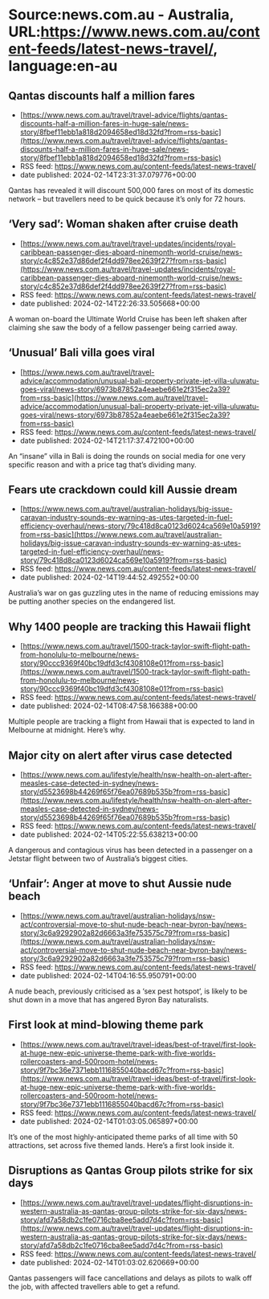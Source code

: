 # Source:news.com.au - Australia, URL:https://www.news.com.au/content-feeds/latest-news-travel/, language:en-au

## Qantas discounts half a million fares
 - [https://www.news.com.au/travel/travel-advice/flights/qantas-discounts-half-a-million-fares-in-huge-sale/news-story/8fbef11ebb1a818d2094658ed18d32fd?from=rss-basic](https://www.news.com.au/travel/travel-advice/flights/qantas-discounts-half-a-million-fares-in-huge-sale/news-story/8fbef11ebb1a818d2094658ed18d32fd?from=rss-basic)
 - RSS feed: https://www.news.com.au/content-feeds/latest-news-travel/
 - date published: 2024-02-14T23:31:37.079776+00:00

Qantas has revealed it will discount 500,000 fares on most of its domestic network – but travellers need to be quick because it’s only for 72 hours.

## ‘Very sad’: Woman shaken after cruise death
 - [https://www.news.com.au/travel/travel-updates/incidents/royal-caribbean-passenger-dies-aboard-ninemonth-world-cruise/news-story/c4c852e37d86def2f4dd978ee2639f27?from=rss-basic](https://www.news.com.au/travel/travel-updates/incidents/royal-caribbean-passenger-dies-aboard-ninemonth-world-cruise/news-story/c4c852e37d86def2f4dd978ee2639f27?from=rss-basic)
 - RSS feed: https://www.news.com.au/content-feeds/latest-news-travel/
 - date published: 2024-02-14T22:26:33.505668+00:00

A woman on-board the Ultimate World Cruise has been left shaken after claiming she saw the body of a fellow passenger being carried away.

## ‘Unusual’ Bali villa goes viral
 - [https://www.news.com.au/travel/travel-advice/accommodation/unusual-bali-property-private-jet-villa-uluwatu-goes-viral/news-story/6973b87852a4eaebe661e2f315ec2a39?from=rss-basic](https://www.news.com.au/travel/travel-advice/accommodation/unusual-bali-property-private-jet-villa-uluwatu-goes-viral/news-story/6973b87852a4eaebe661e2f315ec2a39?from=rss-basic)
 - RSS feed: https://www.news.com.au/content-feeds/latest-news-travel/
 - date published: 2024-02-14T21:17:37.472100+00:00

An “insane” villa in Bali is doing the rounds on social media for one very specific reason and with a price tag that’s dividing many.

## Fears ute crackdown could kill Aussie dream
 - [https://www.news.com.au/travel/australian-holidays/big-issue-caravan-industry-sounds-ev-warning-as-utes-targeted-in-fuel-efficiency-overhaul/news-story/79c418d8ca0123d6024ca569e10a5919?from=rss-basic](https://www.news.com.au/travel/australian-holidays/big-issue-caravan-industry-sounds-ev-warning-as-utes-targeted-in-fuel-efficiency-overhaul/news-story/79c418d8ca0123d6024ca569e10a5919?from=rss-basic)
 - RSS feed: https://www.news.com.au/content-feeds/latest-news-travel/
 - date published: 2024-02-14T19:44:52.492552+00:00

Australia’s war on gas guzzling utes in the name of reducing emissions may be putting another species on the endangered list.

## Why 1400 people are tracking this Hawaii flight
 - [https://www.news.com.au/travel/1500-track-taylor-swift-flight-path-from-honolulu-to-melbourne/news-story/90ccc9369f40bc19dfd3cf4308108e01?from=rss-basic](https://www.news.com.au/travel/1500-track-taylor-swift-flight-path-from-honolulu-to-melbourne/news-story/90ccc9369f40bc19dfd3cf4308108e01?from=rss-basic)
 - RSS feed: https://www.news.com.au/content-feeds/latest-news-travel/
 - date published: 2024-02-14T08:47:58.166388+00:00

Multiple people are tracking a flight from Hawaii that is expected to land in Melbourne at midnight. Here’s why.

## Major city on alert after virus case detected
 - [https://www.news.com.au/lifestyle/health/nsw-health-on-alert-after-measles-case-detected-in-sydney/news-story/d5523698b44269f65f76ea07689b535b?from=rss-basic](https://www.news.com.au/lifestyle/health/nsw-health-on-alert-after-measles-case-detected-in-sydney/news-story/d5523698b44269f65f76ea07689b535b?from=rss-basic)
 - RSS feed: https://www.news.com.au/content-feeds/latest-news-travel/
 - date published: 2024-02-14T05:22:55.638213+00:00

A dangerous and contagious virus has been detected in a passenger on a Jetstar flight between two of Australia’s biggest cities.

## ‘Unfair’: Anger at move to shut Aussie nude beach
 - [https://www.news.com.au/travel/australian-holidays/nsw-act/controversial-move-to-shut-nude-beach-near-byron-bay/news-story/3c6a9292902a82d6663a3fe753575c79?from=rss-basic](https://www.news.com.au/travel/australian-holidays/nsw-act/controversial-move-to-shut-nude-beach-near-byron-bay/news-story/3c6a9292902a82d6663a3fe753575c79?from=rss-basic)
 - RSS feed: https://www.news.com.au/content-feeds/latest-news-travel/
 - date published: 2024-02-14T04:16:55.950791+00:00

A nude beach, previously criticised as a ‘sex pest hotspot’, is likely to be shut down in a move that has angered Byron Bay naturalists.

## First look at mind-blowing theme park
 - [https://www.news.com.au/travel/travel-ideas/best-of-travel/first-look-at-huge-new-epic-universe-theme-park-with-five-worlds-rollercoasters-and-500room-hotel/news-story/9f7bc36e7371ebb1116855040bacd67c?from=rss-basic](https://www.news.com.au/travel/travel-ideas/best-of-travel/first-look-at-huge-new-epic-universe-theme-park-with-five-worlds-rollercoasters-and-500room-hotel/news-story/9f7bc36e7371ebb1116855040bacd67c?from=rss-basic)
 - RSS feed: https://www.news.com.au/content-feeds/latest-news-travel/
 - date published: 2024-02-14T01:03:05.065897+00:00

It’s one of the most highly-anticipated theme parks of all time with 50 attractions, set across five themed lands. Here’s a first look inside it.

## Disruptions as Qantas Group pilots strike for six days
 - [https://www.news.com.au/travel/travel-updates/flight-disruptions-in-western-australia-as-qantas-group-pilots-strike-for-six-days/news-story/afd7a58db2c1fe0716cba8ee5add7d4c?from=rss-basic](https://www.news.com.au/travel/travel-updates/flight-disruptions-in-western-australia-as-qantas-group-pilots-strike-for-six-days/news-story/afd7a58db2c1fe0716cba8ee5add7d4c?from=rss-basic)
 - RSS feed: https://www.news.com.au/content-feeds/latest-news-travel/
 - date published: 2024-02-14T01:03:02.620669+00:00

Qantas passengers will face cancellations and delays as pilots to walk off the job, with affected travellers able to get a refund.

